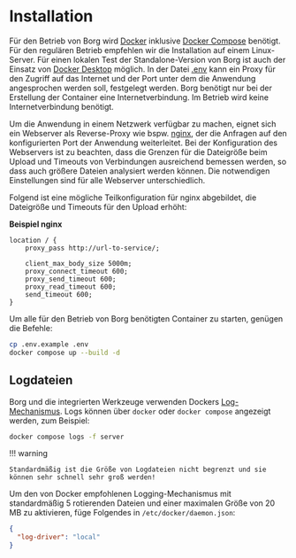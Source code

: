 # Installation

Für den Betrieb von Borg wird [Docker](https://docs.docker.com/) inklusive [Docker Compose](https://docs.docker.com/compose/) benötigt. Für den regulären Betrieb empfehlen wir die Installation auf einem Linux-Server. Für einen lokalen Test der Standalone-Version von Borg ist auch der Einsatz von [Docker Desktop](https://docs.docker.com/desktop/) möglich. In der Datei [.env](.env) kann ein Proxy für den Zugriff auf das Internet und der Port unter dem die Anwendung angesprochen werden soll, festgelegt werden. Borg benötigt nur bei der Erstellung der Container eine Internetverbindung. Im Betrieb wird keine Internetverbindung benötigt.

Um die Anwendung in einem Netzwerk verfügbar zu machen, eignet sich ein Webserver als Reverse-Proxy wie bspw. [nginx](https://www.nginx.com/), der die Anfragen auf den konfigurierten Port der Anwendung weiterleitet. Bei der Konfiguration des Webservers ist zu beachten, dass die Grenzen für die Dateigröße beim Upload und Timeouts von Verbindungen ausreichend bemessen werden, so dass auch größere Dateien analysiert werden können. Die notwendigen Einstellungen sind für alle Webserver unterschiedlich.

Folgend ist eine mögliche Teilkonfiguration für nginx abgebildet, die Dateigröße und Timeouts für den Upload erhöht:

**Beispiel nginx**

```nginx
location / {
    proxy_pass http://url-to-service/;

    client_max_body_size 5000m;
    proxy_connect_timeout 600;
    proxy_send_timeout 600;
    proxy_read_timeout 600;
    send_timeout 600;
}
```

Um alle für den Betrieb von Borg benötigten Container zu starten, genügen die Befehle:

```sh
cp .env.example .env
docker compose up --build -d
```

## Logdateien

Borg und die integrierten Werkzeuge verwenden Dockers [Log-Mechanismus](https://docs.docker.com/config/containers/logging/). Logs können über `docker` oder `docker compose` angezeigt werden, zum Beispiel:

```sh
docker compose logs -f server
```

!!! warning

    Standardmäßig ist die Größe von Logdateien nicht begrenzt und sie können sehr schnell sehr groß werden!

Um den von Docker empfohlenen Logging-Mechanismus mit standardmäßig 5 rotierenden Dateien und einer maximalen Größe von 20 MB zu aktivieren, füge Folgendes in `/etc/docker/daemon.json`:

```json
{
  "log-driver": "local"
}
```
